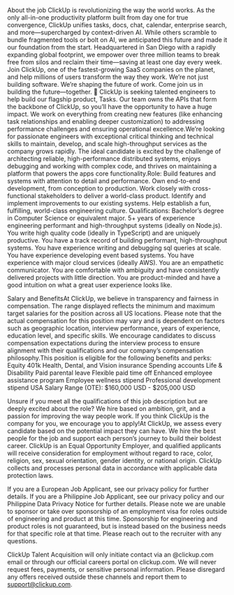 About the job
ClickUp is revolutionizing the way the world works. As the only all-in-one productivity platform built from day one for true convergence, ClickUp unifies tasks, docs, chat, calendar, enterprise search, and more—supercharged by context-driven AI. While others scramble to bundle fragmented tools or bolt on AI, we anticipated this future and made it our foundation from the start. Headquartered in San Diego with a rapidly expanding global footprint, we empower over three million teams to break free from silos and reclaim their time—saving at least one day every week. Join ClickUp, one of the fastest-growing SaaS companies on the planet, and help millions of users transform the way they work. We’re not just building software. We’re shaping the future of work. Come join us in building the future—together. 🦄 ClickUp is seeking talented engineers to help build our flagship product, Tasks. Our team owns the APIs that form the backbone of ClickUp, so you’ll have the opportunity to have a huge impact. We work on everything from creating new features (like enhancing task relationships and enabling deeper customization) to addressing performance challenges and ensuring operational excellence.We’re looking for passionate engineers with exceptional critical thinking and technical skills to maintain, develop, and scale high-throughput services as the company grows rapidly. The ideal candidate is excited by the challenge of architecting reliable, high-performance distributed systems, enjoys debugging and working with complex code, and thrives on maintaining a platform that powers the apps core functionality.Role:
Build features and systems with attention to detail and performance.
Own end-to-end development, from conception to production.
Work closely with cross-functional stakeholders to deliver a world-class product.
Identify and implement improvements to our existing systems.
Help establish a fun, fulfilling, world-class engineering culture.
Qualifications:
Bachelor’s degree in Computer Science or equivalent major.
5+ years of experience engineering performant and high-throughput systems (ideally on Node.js).
You write high quality code (ideally in TypeScript) and are uniquely productive.
You have a track record of building performant, high-throughput systems.
You have experience writing and debugging sql queries at scale.
You have experience developing event based systems.
You have experience with major cloud services (ideally AWS).
You are an empathetic communicator.
You are comfortable with ambiguity and have consistently delivered projects with little direction.
You are product-minded and have a good intuition on what a great user experience looks like.
 
Salary and BenefitsAt ClickUp, we believe in transparency and fairness in compensation. The range displayed reflects the minimum and maximum target salaries for the position across all US locations. Please note that the actual compensation for this position may vary and is dependent on factors such as geographic location, interview performance, years of experience, education level, and specific skills. We encourage candidates to discuss compensation expectations during the interview process to ensure alignment with their qualifications and our company’s compensation philosophy.This position is eligible for the following benefits and perks: Equity 401k Health, Dental, and Vision insurance Spending accounts Life & Disability Paid parental leave Flexible paid time off Enhanced employee assistance program Employee wellness stipend Professional development stipend
USA Salary Range (OTE): $160,000 USD - $205,000 USD 
 
Unsure if you meet all the qualifications of this job description but are deeply excited about the role? We hire based on ambition, grit, and a passion for improving the way people work. If you think ClickUp is the company for you, we encourage you to apply!At ClickUp, we assess every candidate based on the potential impact they can have. We hire the best people for the job and support each person’s journey to build their boldest career. ClickUp is an Equal Opportunity Employer, and qualified applicants will receive consideration for employment without regard to race, color, religion, sex, sexual orientation, gender identity, or national origin.
ClickUp collects and processes personal data in accordance with applicable data protection laws.

If you are a European Job Applicant, see our privacy policy for further details.
If you are a Philippine Job Applicant, see our privacy policy and our Philippine Data Privacy Notice for further details. 
Please note we are unable to sponsor or take over sponsorship of an employment visa for roles outside of engineering and product at this time. Sponsorship for engineering and product roles is not guaranteed, but is instead based on the business needs for that specific role at that time. Please reach out to the recruiter with any questions.

ClickUp Talent Acquisition will only initiate contact via an @clickup.com email or through our official careers portal on clickup.com. We will never request fees, payments, or sensitive personal information. Please disregard any offers received outside these channels and report them to support@clickup.com.